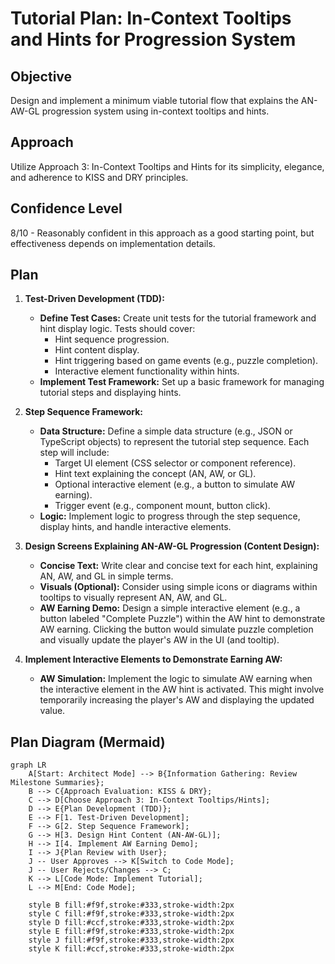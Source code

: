 # Tutorial Plan: In-Context Tooltips and Hints for Progression System

## Objective

Design and implement a minimum viable tutorial flow that explains the AN-AW-GL progression system using in-context tooltips and hints.

## Approach

Utilize Approach 3: In-Context Tooltips and Hints for its simplicity, elegance, and adherence to KISS and DRY principles.

## Confidence Level

8/10 - Reasonably confident in this approach as a good starting point, but effectiveness depends on implementation details.

## Plan

1.  **Test-Driven Development (TDD):**

    - **Define Test Cases:** Create unit tests for the tutorial framework and hint display logic. Tests should cover:
      - Hint sequence progression.
      - Hint content display.
      - Hint triggering based on game events (e.g., puzzle completion).
      - Interactive element functionality within hints.
    - **Implement Test Framework:** Set up a basic framework for managing tutorial steps and displaying hints.

2.  **Step Sequence Framework:**

    - **Data Structure:** Define a simple data structure (e.g., JSON or TypeScript objects) to represent the tutorial step sequence. Each step will include:
      - Target UI element (CSS selector or component reference).
      - Hint text explaining the concept (AN, AW, or GL).
      - Optional interactive element (e.g., a button to simulate AW earning).
      - Trigger event (e.g., component mount, button click).
    - **Logic:** Implement logic to progress through the step sequence, display hints, and handle interactive elements.

3.  **Design Screens Explaining AN-AW-GL Progression (Content Design):**

    - **Concise Text:** Write clear and concise text for each hint, explaining AN, AW, and GL in simple terms.
    - **Visuals (Optional):** Consider using simple icons or diagrams within tooltips to visually represent AN, AW, and GL.
    - **AW Earning Demo:** Design a simple interactive element (e.g., a button labeled "Complete Puzzle") within the AW hint to demonstrate AW earning. Clicking the button would simulate puzzle completion and visually update the player's AW in the UI (and tooltip).

4.  **Implement Interactive Elements to Demonstrate Earning AW:**
    - **AW Simulation:** Implement the logic to simulate AW earning when the interactive element in the AW hint is activated. This might involve temporarily increasing the player's AW and displaying the updated value.

## Plan Diagram (Mermaid)

```mermaid
graph LR
    A[Start: Architect Mode] --> B{Information Gathering: Review Milestone Summaries};
    B --> C{Approach Evaluation: KISS & DRY};
    C --> D[Choose Approach 3: In-Context Tooltips/Hints];
    D --> E{Plan Development (TDD)};
    E --> F[1. Test-Driven Development];
    F --> G[2. Step Sequence Framework];
    G --> H[3. Design Hint Content (AN-AW-GL)];
    H --> I[4. Implement AW Earning Demo];
    I --> J{Plan Review with User};
    J -- User Approves --> K[Switch to Code Mode];
    J -- User Rejects/Changes --> C;
    K --> L[Code Mode: Implement Tutorial];
    L --> M[End: Code Mode];

    style B fill:#f9f,stroke:#333,stroke-width:2px
    style C fill:#f9f,stroke:#333,stroke-width:2px
    style D fill:#ccf,stroke:#333,stroke-width:2px
    style E fill:#f9f,stroke:#333,stroke-width:2px
    style J fill:#f9f,stroke:#333,stroke-width:2px
    style K fill:#ccf,stroke:#333,stroke-width:2px
```
